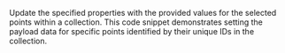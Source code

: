 Update the specified properties with the provided values for the selected points within a collection. This code snippet demonstrates setting the payload data for specific points identified by their unique IDs in the collection.